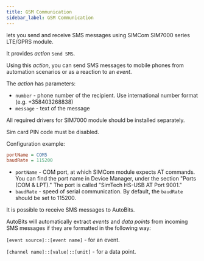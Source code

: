 ```yaml
---
title: GSM Communication
sidebar_label: GSM Communication
---
```


lets you send and receive SMS messages using SIMCom SIM7000 series LTE/GPRS module.

It provides *action* `Send SMS`.

Using this *action*, you can send SMS messages to mobile phones from automation scenarios or as a reaction to an *event*.

The *action* has parameters:

- `number` - phone number of the recipient. Use international number format (e.g. +358403268838)
- `message` - text of the message

All required drivers for SIM7000 module should be installed separately.

Sim card PIN code must be disabled.

Configuration example:
```ini
portName = COM5
baudRate = 115200
```
- `portName` - COM port, at which SIMCom module expects AT commands. You can find the port name in Device Manager, under the section "Ports (COM & LPT)." The port is called "SimTech HS-USB AT Port 9001."
- `baudRate` - speed of serial communication. By default, the `baudRate` should be set to 115200. 

It is possible to receive SMS messages to AutoBits.

AutoBits will automatically extract *events* and *data points* from incoming SMS messages if they are formatted in the following way:

`[event source]::[event name]` - for an event.

`[channel name]::[value]::[unit]` - for a data point.